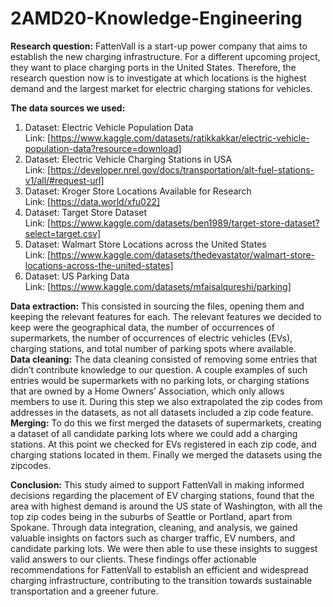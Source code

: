 # 2AMD20-Knowledge-Engineering
**Research question:** FattenVall is a start-up power company that aims to establish the new charging infrastructure. For a different upcoming project, they want to place charging ports in the United States. Therefore, the research question now is to investigate at which locations is the highest demand and the largest market for electric charging stations for vehicles.  

**The data sources we used:**  
1.  Dataset: Electric Vehicle Population Data  
    Link: [https://www.kaggle.com/datasets/ratikkakkar/electric-vehicle-population-data?resource=download]  
2.  Dataset: Electric Vehicle Charging Stations in USA  
    Link: [https://developer.nrel.gov/docs/transportation/alt-fuel-stations-v1/all/#request-url]  
3.  Dataset: Kroger Store Locations Available for Research  
    Link: [https://data.world/xfu022]  
4.  Dataset: Target Store Dataset  
    Link: [https://www.kaggle.com/datasets/ben1989/target-store-dataset?select=target.csv]  
5.  Dataset: Walmart Store Locations across the United States  
    Link: [https://www.kaggle.com/datasets/thedevastator/walmart-store-locations-across-the-united-states]  
6.  Dataset: US Parking Data  
    Link: [https://www.kaggle.com/datasets/mfaisalqureshi/parking]  

**Data extraction:** This consisted in sourcing the files, opening them and keeping the relevant features for each. The relevant features we decided to keep were the geographical data, the number of occurrences of supermarkets, the number of occurrences of electric vehicles (EVs), charging stations, and total number of parking spots where available.  
**Data cleaning:** The data cleaning consisted of removing some entries that didn’t contribute knowledge to our question. A couple examples of such entries would be supermarkets with no parking lots, or charging stations that are owned by a Home Owners’ Association, which only allows members to use it. During this step we also extrapolated the zip codes from addresses in the datasets, as not all datasets included a zip code feature.  
**Merging:** To do this we first merged the datasets of supermarkets, creating a dataset of all candidate parking lots where we could add a charging stations. At this point we checked for EVs registered in each zip code, and charging stations located in them. Finally we merged the datasets using the zipcodes.  

**Conclusion:** This study aimed to support FattenVall in making informed decisions regarding the placement of EV charging stations, found that the area with highest demand is around the US state of Washington, with all the top zip codes being in the suburbs of Seattle or Portland, apart from Spokane. 
Through data integration, cleaning, and analysis, we gained valuable insights on factors such as charger traffic, EV numbers, and candidate parking lots. We were then able to use these insights to suggest valid answers to our clients. These findings offer actionable recommendations for FattenVall to establish an efficient and widespread charging infrastructure, contributing to the transition towards sustainable transportation and a greener future.  
